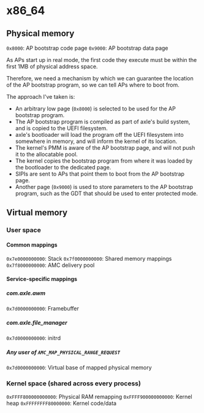 # x86_64

## Physical memory

`0x8000`: AP bootstrap code page
`0x9000`: AP bootstrap data page

As APs start up in real mode, the first code they execute must be within the first 1MB of physical address space.

Therefore, we need a mechanism by which we can guarantee the location of the AP bootstrap program, so we can tell APs where to boot from. 

The approach I've taken is:

- An arbitrary low page (`0x8000`) is selected to be used for the AP bootstrap program.
- The AP bootstrap program is compiled as part of axle's build system, and is copied to the UEFI filesystem. 
- axle's bootloader will load the program off the UEFI filesystem into somewhere in memory, and will inform the kernel of its location.
- The kernel's PMM is aware of the AP bootstrap page, and will not push it to the allocatable pool.
- The kernel copies the bootstrap program from where it was loaded by the bootloader to the dedicated page.
- SIPIs are sent to APs that point them to boot from the AP bootstrap page. 
- Another page (`0x9000`) is used to store parameters to the AP bootstrap program, such as the GDT that should be used to enter protected mode.

## Virtual memory

### User space

#### Common mappings

`0x7e0000000000`: Stack
`0x7f0000000000`: Shared memory mappings
`0x7f8000000000`: AMC delivery pool

#### Service-specific mappings

##### com.axle.awm

`0x7d0000000000`: Framebuffer

##### com.axle.file_manager

`0x7d0000000000`: initrd

##### Any user of `AMC_MAP_PHYSICAL_RANGE_REQUEST`
`0x7d0000000000`: Virtual base of mapped physical memory

### Kernel space (shared across every process)

`0xFFFF800000000000`: Physical RAM remapping
`0xFFFF900000000000`: Kernel heap
`0xFFFFFFFF80000000`: Kernel code/data
